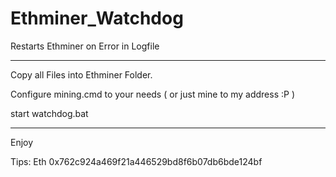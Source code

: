# Ethminer_Watchdog
Restarts Ethminer on Error in Logfile

__________________________________________________________________________________________

Copy all Files into Ethminer Folder.

Configure mining.cmd to your needs ( or just mine to my address :P )

start watchdog.bat

__________________________________________________________________________________________

Enjoy

Tips: Eth 0x762c924a469f21a446529bd8f6b07db6bde124bf

